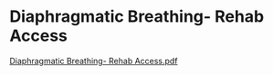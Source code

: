 # Diaphragmatic Breathing- Rehab Access

[Diaphragmatic Breathing- Rehab Access.pdf](Diaphragmatic%20Breathing-%20Rehab%20Access%20b76a71f23ea949978a401758418355aa/Diaphragmatic_Breathing-_Rehab_Access.pdf)